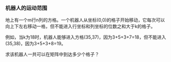 ### 机器人的运动范围

地上有一个m行n列的方格。一个机器人从坐标(0,0)的格子开始移动，它每次可以向上下左右移动一格，但不能进入行坐标和列坐标的位数之和大于k的格子。

例如，当k为18时，机器人能够进入方格(35,37)，因为3+5+3+7=18，但不能进入(35,38)，因为3+5+3+8=19。

求该机器人一共可以在矩阵中到达多少个格子？